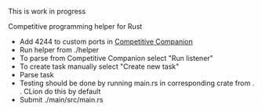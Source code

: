 This is work in progress

Competitive programming helper for Rust

- Add 4244 to custom ports in [Competitive Companion](https://github.com/jmerle/competitive-companion)
- Run helper from ./helper
- To parse from Competitive Companion select "Run listener"
- To create task manually select "Create new task"
- Parse task
- Testing should be done by running main.rs in corresponding crate
from . . CLion do this by default
- Submit ./main/src/main.rs
